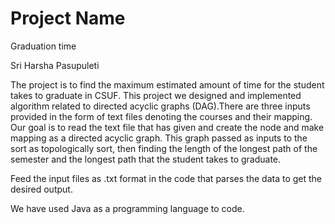 # Project Name

Graduation time

Sri Harsha Pasupuleti

The project is to find the maximum estimated amount of time for the student takes to graduate in CSUF. This project we designed and implemented algorithm related to directed acyclic graphs (DAG).There are three inputs provided in the form of text files denoting the courses and their mapping. Our goal is to read the text file that has given and create the node and make mapping as a directed acyclic graph. This graph passed as inputs to the sort as topologically sort, then finding the length of the longest path of the semester and the longest path that the student takes to graduate.

Feed the input files as .txt format in the code that parses the data to get the desired output.

We have used Java as a programming language to code.
